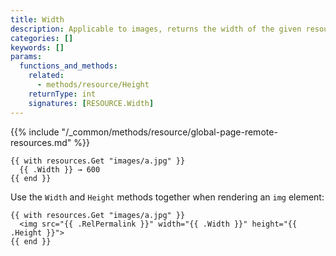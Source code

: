 ```yaml
---
title: Width
description: Applicable to images, returns the width of the given resource.
categories: []
keywords: []
params:
  functions_and_methods:
    related:
      - methods/resource/Height
    returnType: int
    signatures: [RESOURCE.Width]
---
```


{{% include "/_common/methods/resource/global-page-remote-resources.md" %}}

```go-html-template
{{ with resources.Get "images/a.jpg" }}
  {{ .Width }} → 600
{{ end }}
```

Use the `Width` and `Height` methods together when rendering an `img` element:

```go-html-template
{{ with resources.Get "images/a.jpg" }}
  <img src="{{ .RelPermalink }}" width="{{ .Width }}" height="{{ .Height }}">
{{ end }}
```
